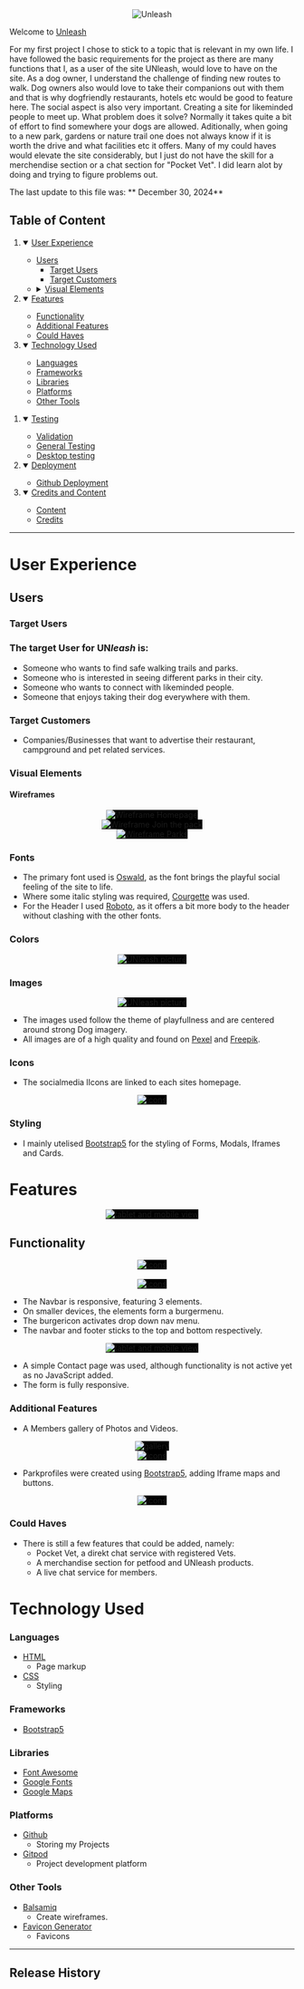 <div align="center">
  <img src="assets/images/Logo-and-Header.png" style="background-color: white" alt=Unleash Logo">
</div>


Welcome to [Unleash](https://lanad-cell.github.io/ProjectOne-Unleash/)

For my first project I chose to stick to a topic that is relevant in my own life. I have followed the basic requirements for the project as there are many functions that I, as a user of the site UNleash, would love to have on the site. As a dog owner, I understand the challenge of finding new routes to walk. Dog owners also would love to take their companions out with them and that is why dogfriendly restaurants, hotels etc would be good to feature here. The social aspect is also very important. Creating a site for likeminded people to meet up. 
What problem does it solve? Normally it takes quite a bit of effort to find somewhere your dogs are allowed. Aditionally, when going to a new park, gardens or nature trail one does not always know if it is worth the drive and what facilities etc it offers. Many of my could haves would elevate the site considerably, but I just do not have the skill for a merchendise section or a chat section for "Pocket Vet". I did learn alot by doing and trying to figure problems out. 

The last update to this file was: ** December 30, 2024**

## Table of Content 
1. <details open>
   <summary><a href="User Experience">User Experience</a></summary>

   <ul> 
   <li>
    <summary><a href="#users">Users</a></summary>
    
    - [Target Users](#targetusers)
    - [Target Customers](#targetcustomers)

   <li><details> 
   <summary><a href="#visualelements">Visual Elements</a></summary>
    
    - [Wireframes](#wireframes)
    - [Fonts](#fonts)
    - [Icons](#icons)
    - [Colors](#colors)
    - [Images](#images)
    - [Styling](#styling)
   </li>
   
   </ul>
   </details>

2. <details open>
   <summary><a href="Features">Features</a></summary>

    - [Functionality](#function)
    - [Additional Features](#additionalfeatures)
    - [Could Haves](#couldhaves)
   </details>

  3. <details open>
     <summary><a href="technology used">Technology Used</a></summary>

      - [Languages](#languages)
      - [Frameworks](#frameworks)
      - [Libraries](#libraries)
      - [Platforms](#platforms)
      - [Other Tools](#othertools)
   
   </details>
  
1. <details open>
   <summary><a href="Testing">Testing</a></summary>  

   - [Validation](#validation)
   - [General Testing](#generaltesting)
   - [Desktop testing](#desktoptesting)

2. <details open>
   <summary><a href="Deployment">Deployment</a></summary>

   - [Github Deployment](#github)

3. <details open>
   <summary><a href="Credits and Contact">Credits and Content</a></summary>
   
   - [Content](#content)
   - [Credits](#credits)

------

# User Experience
## Users 
### Target Users
   ### The target User for UN<em>leash</em> is:
  - Someone who wants to find safe walking trails and parks.
  - Someone who is interested in seeing different parks in their city.
  - Someone who wants to connect with likeminded people.
  - Someone that enjoys taking their dog everywhere with them. 

### Target Customers
   - Companies/Businesses that want to advertise their restaurant, campground 
   and pet related services.

### Visual Elements
   #### Wireframes 
   <div align="center">
  <img src="assets/documentation/wireframes/Homepage.png" style="background-color: black" alt="Wireframe Homepage">
</div>
<div align="center">
  <img src="assets/documentation/wireframes/Join the Pack.png" style="background-color: black" alt="Wireframe Join the pack">
</div>
<div align="center">
  <img src="assets/documentation/wireframes/Parks.png" style="background-color: black" alt="Wireframe Parks">
</div>

 
### Fonts
   - The primary font used is [Oswald](https://fonts.google.com/?query=oswald), as the font brings the playful social feeling of the site to life.
   - Where some italic styling was required, [Courgette](https://fonts.google.com/specimen/Courgette) was used.
   - For the Header I used [Roboto](https://fonts.google.com/specimen/Roboto), as it offers a bit more body to the header without clashing with the other fonts.
  
### Colors
   <div align="center">
  <img src="assets/images/colors.jpg" style="background-color: black" alt="UNleash picture">
  </div>
   

   ### Images
   <div align="center">
  <img src="assets/images/pics.jpg" style="background-color: black" alt="UNleash picture">
  </div>

  - The images used follow the theme of playfullness and are centered around strong Dog imagery.
  - All images are of a high quality and found on [Pexel](https://www.pexels.com/) and [Freepik](https://www.freepik.com/).

### Icons
   
   - The socialmedia lIcons are linked to each sites homepage.

   <div align="center">
  <img src="assets/images/icons.jpg" style="background-color: black" alt="icons">
  </div>

### Styling
  - I mainly utelised [Bootstrap5](https://getbootstrap.com/) for the styling of Forms, Modals, Iframes and Cards.


# Features

 <div align="center">
  <img src="assets/documentation/Screenshots/Tablet and mobile view.jpg" style="background-color: black" alt="tablet and mobile view">
  </div>

## Functionality

<div align="center">
  <img src="assets/documentation/Screenshots/Project-Unleash screenshots/Homepage lg.png" style="background-color: black" alt="icons">
  </div>
  <br>

  <div align="center">
  <img src="assets/documentation/Screenshots/Project-Unleash screenshots/Homepage reasons.png" style="background-color: black" alt="icons">
  </div>


   - The Navbar is responsive, featuring 3 elements. 
   - On smaller devices, the elements form a burgermenu.
   - The burgericon activates drop down nav menu.
   - The navbar and footer sticks to the top and bottom respectively.

  

<div align="center">
  <img src="assets/documentation/Screenshots/Project-Unleash screenshots/Contact form.png" style="background-color: black" alt="tablet and mobile view">
  </div>

- A simple Contact page was used, although functionality is not active yet as 
 no JavaScript added.
- The form is fully responsive.

### Additional Features

  - A Members gallery of Photos and Videos.
  <div align="center">
  <img src="assets/documentation/Screenshots/Project-Unleash screenshots/Imag gallery.png" style="background-color: black" alt="gallery">
  </div>
  <div align="center">
  <img src="assets/documentation/Screenshots/Project-Unleash screenshots/Video section.png" style="background-color: black" alt="icons">
  </div>

  - Parkprofiles were created using [Bootstrap5](https://getbootstrap.com/), adding Iframe maps and buttons.
  <div align="center">
  <img src="assets/documentation/Screenshots/Project-Unleash screenshots/Park profile cards.png" style="background-color: black" alt="icons">
  </div>


### Could Haves
  - There is still a few features that could be added, namely:
     - Pocket Vet, a direkt chat service with registered Vets.
     - A merchandise section for petfood and UNleash products.
     - A live chat service for members.
  
# Technology Used

### Languages
 - [HTML](w3.org/standards/webdesign/htmlcss)
    - Page markup
 - [CSS](w3.org/standards/webdesign/htmlcss)
    - Styling

### Frameworks
 - [Bootstrap5](https://getbootstrap.com/)
 
### Libraries
- [Font Awesome](https://fontawesome.com/)
- [Google Fonts](https://fonts.google.com/)
- [Google Maps](https://www.google.com/maps)
  
### Platforms
- [Github](https://github.com/)
   - Storing my Projects
- [Gitpod](https://gitpod.io/)
   - Project development platform

### Other Tools
- [Balsamiq](https://balsamiq.com/)
    - Create wireframes.
- [Favicon Generator](https://www.favicon-generator.org/)
    - Favicons
   
   

    
     




   



------

## Release History



